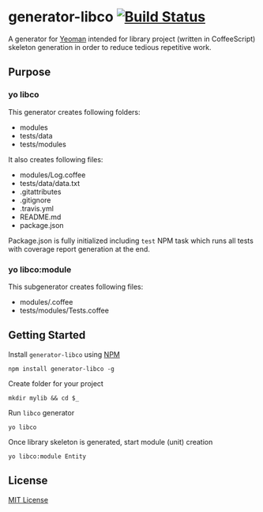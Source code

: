 # generator-libco [![Build Status](https://secure.travis-ci.org/titarenko/generator-libco.png?branch=master)](https://travis-ci.org/titarenko/generator-libco)

A generator for [Yeoman](http://yeoman.io) intended for library project (written in CoffeeScript) skeleton generation in order to reduce tedious repetitive work.

## Purpose

### yo libco

This generator creates following folders:

* modules
* tests/data
* tests/modules

It also creates following files:

* modules/Log.coffee
* tests/data/data.txt
* .gitattributes
* .gitignore
* .travis.yml
* README.md
* package.json 

Package.json is fully initialized including `test` NPM task which runs all tests with coverage report generation at the end.

### yo libco:module <name>

This subgenerator creates following files:

* modules/<name>.coffee
* tests/modules/<name>Tests.coffee

## Getting Started

Install `generator-libco` using [NPM](http://npmjs.org)
```
npm install generator-libco -g
```

Create folder for your project
```
mkdir mylib && cd $_
```

Run `libco` generator
```
yo libco
```

Once library skeleton is generated, start module (unit) creation
```
yo libco:module Entity
```

## License

[MIT License](http://en.wikipedia.org/wiki/MIT_License)
